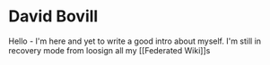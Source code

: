 # David Bovill

Hello - I'm here and yet to write a good intro about myself. I'm still in recovery mode from loosign all my [[Federated Wiki]]s